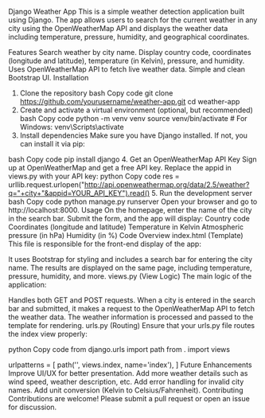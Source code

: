Django Weather App
This is a simple weather detection application built using Django. The app allows users to search for the current weather in any city using the OpenWeatherMap API and displays the weather data including temperature, pressure, humidity, and geographical coordinates.

Features
Search weather by city name.
Display country code, coordinates (longitude and latitude), temperature (in Kelvin), pressure, and humidity.
Uses OpenWeatherMap API to fetch live weather data.
Simple and clean Bootstrap UI.
Installation
1. Clone the repository
bash
Copy code
git clone https://github.com/yourusername/weather-app.git
cd weather-app
2. Create and activate a virtual environment (optional, but recommended)
bash
Copy code
python -m venv venv
source venv/bin/activate  # For Windows: venv\Scripts\activate
3. Install dependencies
Make sure you have Django installed. If not, you can install it via pip:

bash
Copy code
pip install django
4. Get an OpenWeatherMap API Key
Sign up at OpenWeatherMap and get a free API key.
Replace the appid in views.py with your API key:
python
Copy code
res = urllib.request.urlopen("http://api.openweathermap.org/data/2.5/weather?q="+city+"&appid=YOUR_API_KEY").read()
5. Run the development server
bash
Copy code
python manage.py runserver
Open your browser and go to http://localhost:8000.
Usage
On the homepage, enter the name of the city in the search bar.
Submit the form, and the app will display:
Country code
Coordinates (longitude and latitude)
Temperature in Kelvin
Atmospheric pressure (in hPa)
Humidity (in %)
Code Overview
index.html (Template)
This file is responsible for the front-end display of the app:

It uses Bootstrap for styling and includes a search bar for entering the city name.
The results are displayed on the same page, including temperature, pressure, humidity, and more.
views.py (View Logic)
The main logic of the application:

Handles both GET and POST requests.
When a city is entered in the search bar and submitted, it makes a request to the OpenWeatherMap API to fetch the weather data.
The weather information is processed and passed to the template for rendering.
urls.py (Routing)
Ensure that your urls.py file routes the index view properly:

python
Copy code
from django.urls import path
from . import views

urlpatterns = [
    path('', views.index, name='index'),
]
Future Enhancements
Improve UI/UX for better presentation.
Add more weather details such as wind speed, weather description, etc.
Add error handling for invalid city names.
Add unit conversion (Kelvin to Celsius/Fahrenheit).
Contributing
Contributions are welcome! Please submit a pull request or open an issue for discussion.
